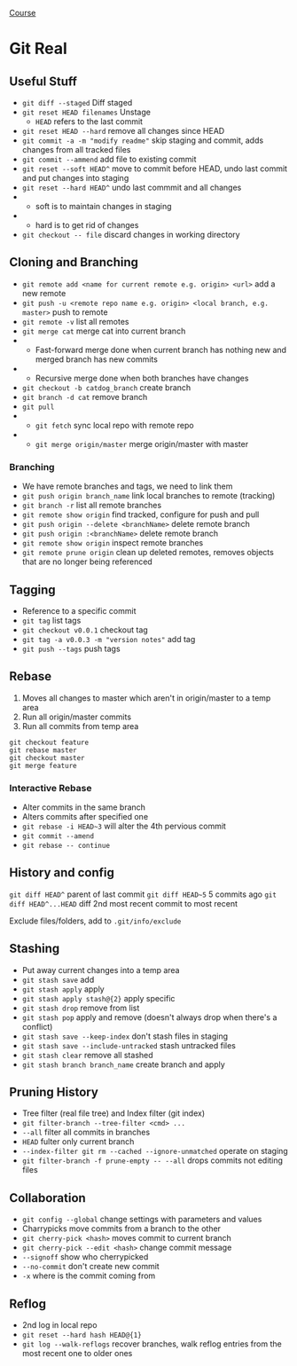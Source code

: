 [Course](https://www.codeschool.com/courses/git-real)

# Git Real
## Useful Stuff
* `git diff --staged` Diff staged
* `git reset HEAD filenames` Unstage
  * `HEAD` refers to the last commit
* `git reset HEAD --hard` remove all changes since HEAD
* `git commit -a -m "modify readme"` skip staging and commit, adds changes from all tracked files
* `git commit --ammend` add file to existing commit
* `git reset --soft HEAD^` move to commit before HEAD, undo last commit and put changes into staging
* `git reset --hard HEAD^` undo last commmit and all changes
* * soft is to maintain changes in staging
* * hard is to get rid of changes
* `git checkout -- file` discard changes in working directory
 
## Cloning and Branching
* `git remote add <name for current remote e.g. origin> <url>` add a new remote
* `git push -u <remote repo name e.g. origin> <local branch, e.g. master>` push to remote
* `git remote -v` list all remotes
* `git merge cat` merge cat into current branch
* * Fast-forward merge done when current branch has nothing new and merged branch has new commits
* * Recursive merge done when both branches have changes
* `git checkout -b catdog_branch` create branch
* `git branch -d cat` remove branch
* `git pull`
* * `git fetch` sync local repo with remote repo
* * `git merge origin/master` merge origin/master with master

### Branching
* We have remote branches and tags, we need to link them
* `git push origin branch_name` link local branches to remote (tracking)
* `git branch -r` list all remote branches
* `git remote show origin` find tracked, configure for push and pull
* `git push origin --delete <branchName>` delete remote branch
* `git push origin :<branchName>` delete remote branch
* `git remote show origin` inspect remote branches
* `git remote prune origin` clean up deleted remotes, removes objects that are no longer being referenced

## Tagging
* Reference to a specific commit
* `git tag` list tags
* `git checkout v0.0.1` checkout tag
* `git tag -a v0.0.3 -m "version notes"` add tag
* `git push --tags` push tags

## Rebase
1. Moves all changes to master which aren't in origin/master to a temp area
2. Run all origin/master commits
3. Run all commits from temp area

```
git checkout feature
git rebase master
git checkout master
git merge feature
```

### Interactive Rebase
* Alter commits in the same branch
* Alters commits after specified one
* `git rebase -i HEAD~3` will alter the 4th pervious commit
* `git commit --amend`
* `git rebase -- continue`

## History and config
 `git diff HEAD^` parent of last commit
 `git diff HEAD~5` 5 commits ago
 `git diff HEAD^...HEAD` diff 2nd most recent commit to most recent
 
 Exclude files/folders, add to `.git/info/exclude`
 
## Stashing
* Put away current changes into a temp area
* `git stash save` add
* `git stash apply` apply
* `git stash apply stash@{2}` apply specific
* `git stash drop` remove from list
* `git stash pop` apply and remove (doesn't always drop when there's a conflict)
* `git stash save --keep-index` don't stash files in staging
* `git stash save --include-untracked` stash untracked files
* `git stash clear` remove all stashed
* `git stash branch branch_name` create branch and apply

## Pruning History
* Tree filter (real file tree) and Index filter (git index)
* `git filter-branch --tree-filter <cmd> ...`
* `--all` filter all commits in branches
* `HEAD` fulter only current branch
* `--index-filter git rm --cached --ignore-unmatched` operate on staging
* `git filter-branch -f prune-empty -- --all` drops commits not editing files

## Collaboration
* `git config --global` change settings with parameters and values
* Charrypicks move commits from a branch to the other
* `git cherry-pick <hash>` moves commit to current branch
* `git cherry-pick --edit <hash>` change commit message
* `--signoff` show who cherrypicked
* `--no-commit` don't create new commit
* `-x` where is the commit coming from

## Reflog
* 2nd log in local repo
* `git reset --hard hash HEAD@{1}`
* `git log --walk-reflogs` recover branches, walk reflog entries from the most recent one to older ones
